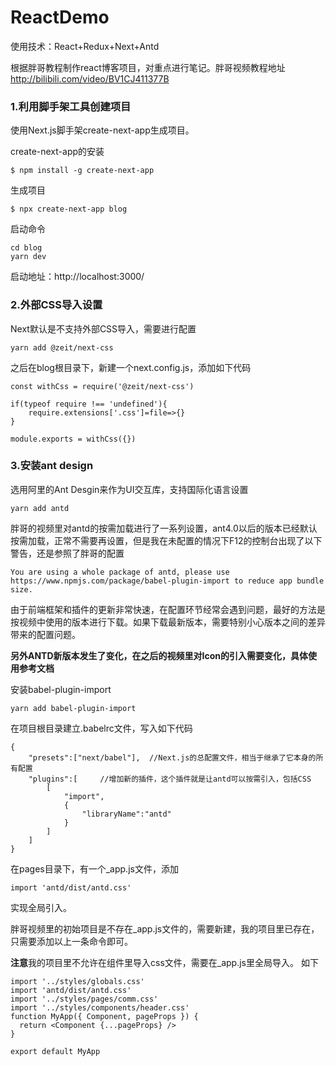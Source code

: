 # ReactDemo
使用技术：React+Redux+Next+Antd

根据胖哥教程制作react博客项目，对重点进行笔记。胖哥视频教程地址 http://bilibili.com/video/BV1CJ411377B


### 1.利用脚手架工具创建项目
使用Next.js脚手架create-next-app生成项目。

create-next-app的安装

```
$ npm install -g create-next-app
```

生成项目
```
$ npx create-next-app blog
```
启动命令

```
cd blog
yarn dev
```

启动地址：http://localhost:3000/

### 2.外部CSS导入设置
Next默认是不支持外部CSS导入，需要进行配置
```
yarn add @zeit/next-css
```
之后在blog根目录下，新建一个next.config.js，添加如下代码
```
const withCss = require('@zeit/next-css')

if(typeof require !== 'undefined'){
    require.extensions['.css']=file=>{}
}

module.exports = withCss({})
```
### 3.安装ant design
选用阿里的Ant Desgin来作为UI交互库，支持国际化语言设置
```
yarn add antd 
```
胖哥的视频里对antd的按需加载进行了一系列设置，ant4.0以后的版本已经默认按需加载，正常不需要再设置，但是我在未配置的情况下F12的控制台出现了以下警告，还是参照了胖哥的配置
```
You are using a whole package of antd, please use https://www.npmjs.com/package/babel-plugin-import to reduce app bundle size.
```
由于前端框架和插件的更新非常快速，在配置环节经常会遇到问题，最好的方法是按视频中使用的版本进行下载。如果下载最新版本，需要特别小心版本之间的差异带来的配置问题。

**另外ANTD新版本发生了变化，在之后的视频里对Icon的引入需要变化，具体使用参考文档**

安装babel-plugin-import
```
yarn add babel-plugin-import
```
在项目根目录建立.babelrc文件，写入如下代码
```
{
    "presets":["next/babel"],  //Next.js的总配置文件，相当于继承了它本身的所有配置
    "plugins":[     //增加新的插件，这个插件就是让antd可以按需引入，包括CSS
        [
            "import",
            {
                "libraryName":"antd"
            }
        ]
    ]
}
```
在pages目录下，有一个_app.js文件，添加
```
import 'antd/dist/antd.css'
```
实现全局引入。

胖哥视频里的初始项目是不存在_app.js文件的，需要新建，我的项目里已存在，只需要添加以上一条命令即可。

**注意**我的项目里不允许在组件里导入css文件，需要在_app.js里全局导入。
如下
```
import '../styles/globals.css'
import 'antd/dist/antd.css'
import '../styles/pages/comm.css'
import '../styles/components/header.css'
function MyApp({ Component, pageProps }) {
  return <Component {...pageProps} />
}

export default MyApp
```
